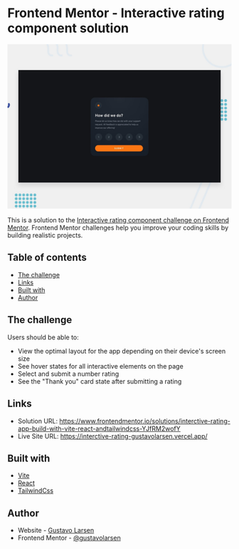 # Frontend Mentor - Interactive rating component solution

![](./design/desktop-preview.jpg)

This is a solution to the [Interactive rating component challenge on Frontend Mentor](https://www.frontendmentor.io/challenges/interactive-rating-component-koxpeBUmI). Frontend Mentor challenges help you improve your coding skills by building realistic projects.

## Table of contents

- [The challenge](#the-challenge)
- [Links](#links)
- [Built with](#built-with)
- [Author](#author)

## The challenge

Users should be able to:

- View the optimal layout for the app depending on their device's screen size
- See hover states for all interactive elements on the page
- Select and submit a number rating
- See the "Thank you" card state after submitting a rating

## Links

- Solution URL: https://www.frontendmentor.io/solutions/interctive-rating-app-build-with-vite-react-andtailwindcss-YJfRM2wofY
- Live Site URL: https://interctive-rating-gustavolarsen.vercel.app/

## Built with

- [Vite](https://vitejs.dev/)
- [React](https://reactjs.org/)
- [TailwindCss](https://tailwindcss.com/)

## Author

- Website - [Gustavo Larsen](https://github.com/gustavolarsen)
- Frontend Mentor - [@gustavolarsen](https://www.frontendmentor.io/profile/gustavolarsen)
